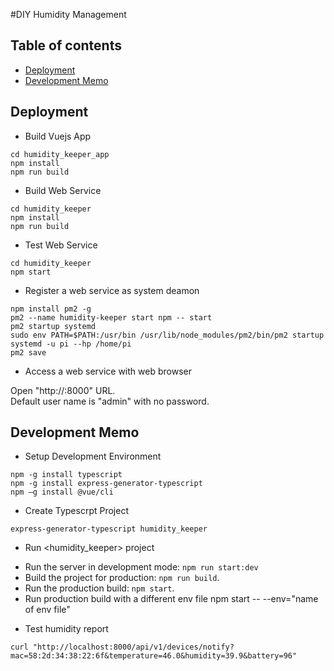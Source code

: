 #DIY Humidity Management

## Table of contents

* [Deployment](#deployment)
* [Development Memo](#development)

## <a name="deployment"/>Deployment
* Build Vuejs App
```
cd humidity_keeper_app
npm install
npm run build
```

* Build Web Service
```
cd humidity_keeper
npm install
npm run build
```

* Test Web Service
```
cd humidity_keeper
npm start
```

* Register a web service as system deamon
```
npm install pm2 -g 
pm2 --name humidity-keeper start npm -- start
pm2 startup systemd
sudo env PATH=$PATH:/usr/bin /usr/lib/node_modules/pm2/bin/pm2 startup systemd -u pi --hp /home/pi
pm2 save
```

* Access a web service with web browser

Open "http://<ip>:8000" URL.  
Default user name is "admin" with no password.

## <a name="development"/>Development Memo
* Setup Development Environment
```
npm -g install typescript
npm -g install express-generator-typescript
npm –g install @vue/cli
```

* Create Typescrpt Project
```
express-generator-typescript humidity_keeper
```

* Run <humidity_keeper> project
- Run the server in development mode: `npm run start:dev`
- Build the project for production: `npm run build`.
- Run the production build: `npm start`.
- Run production build with a different env file npm start -- --env="name of env file"

* Test humidity report
```
curl "http://localhost:8000/api/v1/devices/notify?mac=58:2d:34:38:22:6f&temperature=46.0&humidity=39.9&battery=96"
```
